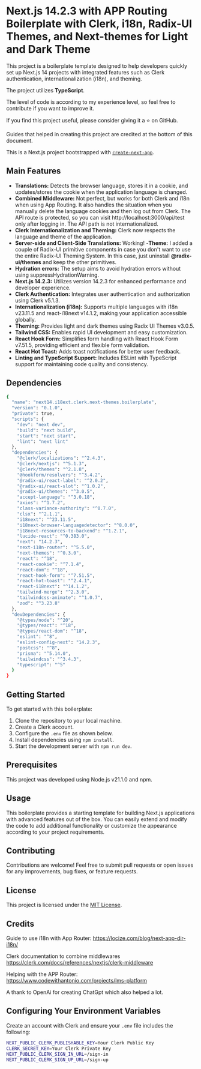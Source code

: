 # Next.js 14.2.3 with APP Routing Boilerplate with Clerk, i18n, Radix-UI Themes, and Next-themes for Light and Dark Theme

This project is a boilerplate template designed to help developers quickly set up Next.js 14 projects with integrated features such as Clerk authentication, internationalization (i18n), and theming.

The project utilizes **TypeScript**.

The level of code is according to my experience level, so feel free to contribute if you want to improve it.

If you find this project useful, please consider giving it a ⭐ on GitHub.

Guides that helped in creating this project are credited at the bottom of this document.

This is a Next.js project bootstrapped with [`create-next-app`](https://github.com/vercel/next.js/tree/canary/packages/create-next-app).

## Main Features

- **Translations:** Detects the browser language, stores it in a cookie, and updates/stores the cookie when the application language is changed.
- **Combined Middleware:** Not perfect, but works for both Clerk and i18n when using App Routing. It also handles the situation when you manually delete the language cookies and then log out from Clerk. The API route is protected, so you can visit http://localhost:3000/api/test only after logging in. The API path is not internationalized.
- **Clerk Internationalization and Theming:** Clerk now respects the language and theme of the application.
- **Server-side and Client-Side Translations:** Working!
-**Theme:** I added a couple of Radix-UI primitive components in case you don't want to use the entire Radix-UI Theming System. In this case, just uninstall **@radix-ui/themes** and keep the other primitives.
- **Hydration errors:** The setup aims to avoid hydration errors without using suppressHydrationWarning.
- **Next.js 14.2.3:** Utilizes version 14.2.3 for enhanced performance and developer experience.
- **Clerk Authentication:** Integrates user authentication and authorization using Clerk v5.1.3.
- **Internationalization (i18n):** Supports multiple languages with i18n v23.11.5 and react-i18next v14.1.2, making your application accessible globally.
- **Theming:** Provides light and dark themes using Radix UI Themes v3.0.5.
- **Tailwind CSS:** Enables rapid UI development and easy customization.
- **React Hook Form:** Simplifies form handling with React Hook Form v7.51.5, providing efficient and flexible form validation.
- **React Hot Toast:** Adds toast notifications for better user feedback.
- **Linting and TypeScript Support:** Includes ESLint with TypeScript support for maintaining code quality and consistency.

## Dependencies

```bash
{
  "name": "next14.i18ext.clerk.next-themes.boilerplate",
  "version": "0.1.0",
  "private": true,
  "scripts": {
    "dev": "next dev",
    "build": "next build",
    "start": "next start",
    "lint": "next lint"
  },
  "dependencies": {
    "@clerk/localizations": "^2.4.3",
    "@clerk/nextjs": "^5.1.3",
    "@clerk/themes": "^2.1.8",
    "@hookform/resolvers": "^3.4.2",
    "@radix-ui/react-label": "^2.0.2",
    "@radix-ui/react-slot": "^1.0.2",
    "@radix-ui/themes": "^3.0.5",
    "accept-language": "^3.0.18",
    "axios": "^1.7.2",
    "class-variance-authority": "^0.7.0",
    "clsx": "^2.1.1",
    "i18next": "^23.11.5",
    "i18next-browser-languagedetector": "^8.0.0",
    "i18next-resources-to-backend": "^1.2.1",
    "lucide-react": "^0.383.0",
    "next": "14.2.3",
    "next-i18n-router": "^5.5.0",
    "next-themes": "^0.3.0",
    "react": "^18",
    "react-cookie": "^7.1.4",
    "react-dom": "^18",
    "react-hook-form": "^7.51.5",
    "react-hot-toast": "^2.4.1",
    "react-i18next": "^14.1.2",
    "tailwind-merge": "^2.3.0",
    "tailwindcss-animate": "^1.0.7",
    "zod": "^3.23.8"
  },
  "devDependencies": {
    "@types/node": "^20",
    "@types/react": "^18",
    "@types/react-dom": "^18",
    "eslint": "^8",
    "eslint-config-next": "14.2.3",
    "postcss": "^8",
    "prisma": "^5.14.0",
    "tailwindcss": "^3.4.3",
    "typescript": "^5"
  }
}
```

## Getting Started

To get started with this boilerplate:

1. Clone the repository to your local machine.
2. Create a Clerk account.
3. Configure the `.env` file as shown below.
4. Install dependencies using `npm install`.
5. Start the development server with `npm run dev`.

## Prerequisites

This project was developed using Node.js v21.1.0 and npm.

## Usage

This boilerplate provides a starting template for building Next.js applications with advanced features out of the box. You can easily extend and modify the code to add additional functionality or customize the appearance according to your project requirements.

## Contributing

Contributions are welcome! Feel free to submit pull requests or open issues for any improvements, bug fixes, or feature requests.

## License

This project is licensed under the [MIT License](LICENSE).

## Credits

Guide to use i18n with App Router:
https://locize.com/blog/next-app-dir-i18n/

Clerk documentation to combine middlewares
https://clerk.com/docs/references/nextjs/clerk-middleware

Helping with the APP Router:
https://www.codewithantonio.com/projects/lms-platform

A thank to OpenAi for creating ChatGpt which also helped a lot. 


## Configuring Your Environment Variables

Create an account with Clerk and ensure your `.env` file includes the following:

```bash
NEXT_PUBLIC_CLERK_PUBLISHABLE_KEY=Your Clerk Public Key
CLERK_SECRET_KEY=Your Clerk Private Key
NEXT_PUBLIC_CLERK_SIGN_IN_URL=/sign-in
NEXT_PUBLIC_CLERK_SIGN_UP_URL=/sign-up
```


